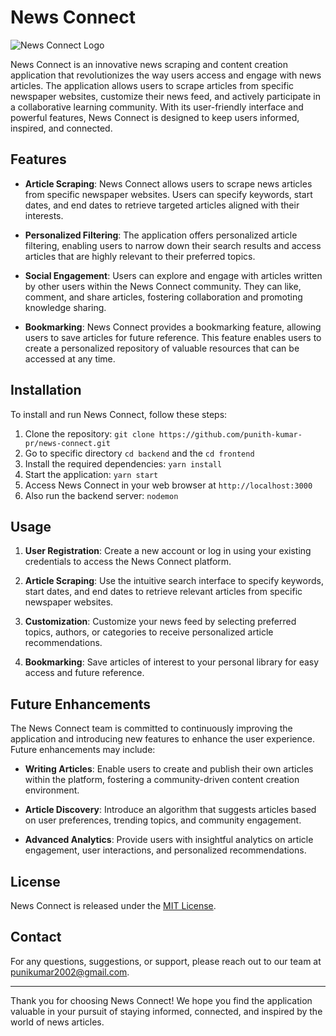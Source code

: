 # News Connect

![News Connect Logo](logo.png)

News Connect is an innovative news scraping and content creation application that revolutionizes the way users access and engage with news articles. The application allows users to scrape articles from specific newspaper websites, customize their news feed, and actively participate in a collaborative learning community. With its user-friendly interface and powerful features, News Connect is designed to keep users informed, inspired, and connected.

## Features

- **Article Scraping**: News Connect allows users to scrape news articles from specific newspaper websites. Users can specify keywords, start dates, and end dates to retrieve targeted articles aligned with their interests.

- **Personalized Filtering**: The application offers personalized article filtering, enabling users to narrow down their search results and access articles that are highly relevant to their preferred topics.

- **Social Engagement**: Users can explore and engage with articles written by other users within the News Connect community. They can like, comment, and share articles, fostering collaboration and promoting knowledge sharing.

- **Bookmarking**: News Connect provides a bookmarking feature, allowing users to save articles for future reference. This feature enables users to create a personalized repository of valuable resources that can be accessed at any time.

## Installation

To install and run News Connect, follow these steps:

1. Clone the repository: `git clone https://github.com/punith-kumar-pr/news-connect.git`
2. Go to specific directory `cd backend` and the `cd frontend`
3. Install the required dependencies: `yarn install`
4. Start the application: `yarn start`
5. Access News Connect in your web browser at `http://localhost:3000`
6. Also run the backend server: `nodemon`

## Usage

1. **User Registration**: Create a new account or log in using your existing credentials to access the News Connect platform.

2. **Article Scraping**: Use the intuitive search interface to specify keywords, start dates, and end dates to retrieve relevant articles from specific newspaper websites.

3. **Customization**: Customize your news feed by selecting preferred topics, authors, or categories to receive personalized article recommendations.

4. **Bookmarking**: Save articles of interest to your personal library for easy access and future reference.

## Future Enhancements

The News Connect team is committed to continuously improving the application and introducing new features to enhance the user experience. Future enhancements may include:

- **Writing Articles**: Enable users to create and publish their own articles within the platform, fostering a community-driven content creation environment.

- **Article Discovery**: Introduce an algorithm that suggests articles based on user preferences, trending topics, and community engagement.

- **Advanced Analytics**: Provide users with insightful analytics on article engagement, user interactions, and personalized recommendations.

## License

News Connect is released under the [MIT License](LICENSE.md).

## Contact

For any questions, suggestions, or support, please reach out to our team at punikumar2002@gmail.com.

---

Thank you for choosing News Connect! We hope you find the application valuable in your pursuit of staying informed, connected, and inspired by the world of news articles.
